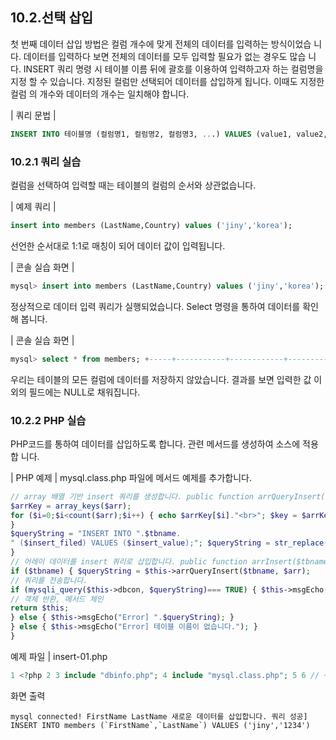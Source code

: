 
## 10.2.선택 삽입 
첫 번째 데이터 삽입 방법은 컬럼 개수에 맞게 전체의 데이터를 입력하는 방식이었습 
니다. 데이터를 입력하다 보면 전체의 데이터를 모두 입력할 필요가 없는 경우도 많습 
니다. 
INSERT 쿼리 명령 시 테이블 이름 뒤에 괄호를 이용하여 입력하고자 하는 컬럼명을 지정 
할 수 있습니다. 지정된 컬럼만 선택되어 데이터를 삽입하게 됩니다. 이때도 지정한 컬럼 
의 개수와 데이터의 개수는 일치해야 합니다. 

| 쿼리 문법 |
```sql 
INSERT INTO 테이블명 (컬럼명1, 컬럼명2, 컬럼명3, ...) VALUES (value1, value2, value3, ...); 
```

### 10.2.1 쿼리 실습 
컬럼을 선택하여 입력할 때는 테이블의 컬럼의 순서와 상관없습니다. 

| 예제 쿼리 | 
```sql 
insert into members (LastName,Country) values ('jiny','korea'); 
```

선언한 순서대로 1:1로 매칭이 되어 데이터 값이 입력됩니다. 

| 콘솔 실습 화면 | 
```sql
mysql> insert into members (LastName,Country) values ('jiny','korea'); Query OK, 1 row affected (0.00 sec) 
```

정상적으로 데이터 입력 쿼리가 실행되었습니다. Select 명령을 통하여 데이터를 확인해 
봅니다.

| 콘솔 실습 화면 | 
```sql
mysql> select * from members; +-----+-----------+------------+-----------+--------+----------+ | Id | LastName | FirstName | Address | City | Country | +-----+-----------+------------+-----------+--------+----------+ | 1 | hojin | lee | shinchon | seoul | korea | | 2 | jiny | NULL | NULL | NULL | korea | +-----+-----------+------------+-----------+--------+----------+ 2 rows in set (0.00 sec) 
```
우리는 테이블의 모든 컬럼에 데이터를 저장하지 않았습니다. 결과를 보면 입력한 값 이 
외의 필드에는 NULL로 채워집니다. 

### 10.2.2 PHP 실습 
PHP코드를 통하여 데이터를 삽입하도록 합니다. 관련 메서드를 생성하여 소스에 적용합 니다. 

| PHP 예제 | 
mysql.class.php 파일에 메서드 예제를 추가합니다. 
```php
// array 배열 기반 insert 쿼리를 생성합니다. public function arrQueryInsert($tbname, $arr) { 
$arrKey = array_keys($arr); 
for ($i=0;$i<count($arr);$i++) { echo $arrKey[$i]."<br>"; $key = $arrKey[$i]; $insert_filed .= "`".$key."`,"; $insert_value .= "'".$arr[$key]."',"; 
} 
$queryString = "INSERT INTO ".$tbname. 
" ($insert_filed) VALUES ($insert_value);"; $queryString = str_replace(",)",")",$queryString); return $queryString; 
} 
// 어레이 데이터를 insert 쿼리로 삽입합니다. public function arrInsert($tbname, $arr) { 
if ($tbname) { $queryString = $this->arrQueryInsert($tbname, $arr); 
// 쿼리를 전송합니다. 
if (mysqli_query($this->dbcon, $queryString)=== TRUE) { $this->msgEcho("쿼리 성공] ".$queryString); $this->msgEcho("데이터 삽입!"); 
// 객체 반환, 메서드 체인 
return $this; 
} else { $this->msgEcho("Error] ".$queryString); } 
} else { $this->msgEcho("Error] 테이블 이름이 없습니다."); } 
} 
```

예제 파일 | insert-01.php 
```php
1 <?php 2 3 include "dbinfo.php"; 4 include "mysql.class.php"; 5 6 // ++ Mysqli DB 연결. 7 $db = new JinyMysql(); 8 9 // 어레이 배열의 키/값을 통하여 데이터를 삽입합니다. 10 $tbname = "members"; 11 $arr = array('FirstName' => "jiny", 'LastName' => "1234"); 12 $db->arrInsert($tbname,$arr); 13 14 ?> 
```

화면 출력 
```
mysql connected! FirstName LastName 새로운 데이터를 삽입합니다. 쿼리 성공] INSERT INTO members (`FirstName`,`LastName`) VALUES ('jiny','1234')
```
